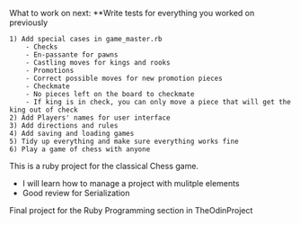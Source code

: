 What to work on next:
    **Write tests for everything you worked on previously

    1) Add special cases in game_master.rb
        - Checks
        - En-passante for pawns
        - Castling moves for kings and rooks
        - Promotions
        - Correct possible moves for new promotion pieces
        - Checkmate
        - No pieces left on the board to checkmate
        - If king is in check, you can only move a piece that will get the king out of check
    2) Add Players' names for user interface
    3) Add directions and rules
    4) Add saving and loading games
    5) Tidy up everything and make sure everything works fine
    6) Play a game of chess with anyone

This is a ruby project for the classical Chess game.

- I will learn how to manage a project with mulitple elements
- Good review for Serialization

Final project for the Ruby Programming section in TheOdinProject